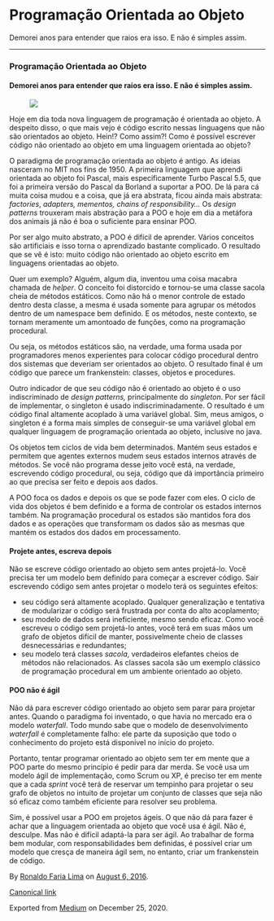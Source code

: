 Programação Orientada ao Objeto
===============================

Demorei anos para entender que raios era isso. E não é simples assim.

------------------------------------------------------------------------

### Programação Orientada ao Objeto

#### Demorei anos para entender que raios era isso. E não é simples assim.

<figure>
<img src="https://cdn-images-1.medium.com/max/800/1*XtnYegzS5oCV0xWGEgNaiQ.jpeg" class="graf-image" />
</figure>Hoje em dia toda nova linguagem de programação é orientada ao
objeto. A despeito disso, o que mais vejo é código escrito nessas
linguagens que não são orientados ao objeto. Hein!? Como assim?! Como é
possível escrever código não orientado ao objeto em uma linguagem
orientada ao objeto?

O paradigma de programação orientada ao objeto é antigo. As ideias
nasceram no MIT nos fins de 1950. A primeira linguagem que aprendi
orientada ao objeto foi Pascal, mais especificamente Turbo Pascal 5.5,
que foi a primeira versão do Pascal da Borland a suportar a POO. De lá
para cá muita coisa mudou e a coisa, que já era abstrata, ficou ainda
mais abstrata: *factories*, *adapters, mementos, chains of
responsibility…* Os *design patterns* trouxeram mais abstração para a
POO e hoje em dia a metáfora dos animais já não é boa o suficiente para
ensinar POO.

Por ser algo muito abstrato, a POO é difícil de aprender. Vários
conceitos são artificiais e isso torna o aprendizado bastante
complicado. O resultado que se vê é isto: muito código não orientado ao
objeto escrito em linguagens orientadas ao objeto.

Quer um exemplo? Alguém, algum dia, inventou uma coisa macabra chamada
de *helper*. O conceito foi distorcido e tornou-se uma classe sacola
cheia de métodos estáticos. Como não há o menor controle de estado
dentro desta classe, a mesma é usada somente para agrupar os métodos
dentro de um namespace bem definido. E os métodos, neste contexto, se
tornam meramente um amontoado de funções, como na programação
procedural.

Ou seja, os métodos estáticos são, na verdade, uma forma usada por
programadores menos experientes para colocar código procedural dentro
dos sistemas que deveriam ser orientados ao objeto. O resultado final é
um código que parece um frankenstein: classes, objetos e procedures.

Outro indicador de que seu código não é orientado ao objeto é o uso
indiscriminado de *design patterns,* principalmente do *singleton*. Por
ser fácil de implementar, o singleton é usado indiscriminadamente. O
resultado é um código final altamente acoplado à uma variável global.
Sim, meus amigos, o singleton é a forma mais simples de conseguir-se uma
variável global em qualquer linguagem de programação orientada ao
objeto, inclusive no java.

Os objetos tem ciclos de vida bem determinados. Mantém seus estados e
permitem que agentes externos mudem seus estados internos através de
métodos. Se você não programa desse jeito você está, na verdade,
escrevendo código procedural, ou seja, código que dá importância
primeiro ao que precisa ser feito e depois aos dados.

A POO foca os dados e depois os que se pode fazer com eles. O ciclo de
vida dos objetos é bem definido e a forma de controlar os estados
internos também. Na programação procedural os estados são mantidos fora
dos dados e as operações que transformam os dados são as mesmas que
mantém os estados dos dados em processamento.

#### Projete antes, escreva depois

Não se escreve código orientado ao objeto sem antes projetá-lo. Você
precisa ter um modelo bem definido para começar a escrever código. Sair
escrevendo código sem antes projetar o modelo terá os seguintes efeitos:

-   <span id="7597">seu código será altamente acoplado. Qualquer
    generalização e tentativa de modularizar o código será frustrada por
    conta do alto acoplamento;</span>
-   <span id="41ca">seu modelo de dados será ineficiente, mesmo sendo
    eficaz. Como você escreveu o código sem projetá-lo antes, você terá
    em suas mãos um grafo de objetos difícil de manter, possivelmente
    cheio de classes desnecessárias e redundantes;</span>
-   <span id="93b9">seu modelo terá classes *sacola*, verdadeiros
    elefantes cheios de métodos não relacionados. As classes sacola são
    um exemplo clássico de programação procedural em um ambiente
    orientado ao objeto.</span>

#### POO não é ágil

Não dá para escrever código orientado ao objeto sem parar para projetar
antes. Quando o paradigma foi inventado, o que havia no mercado era o
modelo *waterfall*. Todo mundo sabe que o modelo de desenvolvimento
*waterfall* é completamente falho: ele parte da suposição que todo o
conhecimento do projeto está disponível no início do projeto.

Portanto, tentar programar orientado ao objeto sem ter em mente que a
POO parte do mesmo princípio é pedir para dar merda. Se você usa um
modelo ágil de implementação, como Scrum ou XP, é preciso ter em mente
que a cada *sprint* você terá de reservar um tempinho para projetar o
seu grafo de objetos no intuito de projetar um conjunto de classes que
seja não só eficaz como também eficiente para resolver seu problema.

Sim, é possível usar a POO em projetos ágeis. O que não dá para fazer é
achar que a linguagem orientada ao objeto que você usa é ágil. Não é,
desculpe. Mas não é difícil adaptá-la para ser ágil. Ao trabalhar de
forma bem modular, com responsabilidades bem definidas, é possível criar
um modelo que cresça de maneira ágil sem, no entanto, criar um
frankenstein de código.

By
<a href="https://medium.com/@ronaldolima" class="p-author h-card">Ronaldo Faria Lima</a>
on [August 6, 2016](https://medium.com/p/a906faaa446c).

<a href="https://medium.com/@ronaldolima/programa%C3%A7%C3%A3o-orientada-ao-objeto-a906faaa446c" class="p-canonical">Canonical link</a>

Exported from [Medium](https://medium.com) on December 25, 2020.
